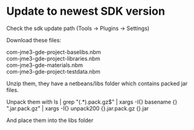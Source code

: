 Update to newest SDK version
============================

Check the sdk update path (Tools -> Plugins -> Settings)

Download these files:	

com-jme3-gde-project-baselibs.nbm	 
com-jme3-gde-project-libraries.nbm	 
com-jme3-gde-materials.nbm	 
com-jme3-gde-project-testdata.nbm

Unzip them, they have a netbeans/libs folder which contains packed jar files.

Unpack them with 
  ls | grep "\(.*\)\.pack.gz$" | xargs -I{} basename {} ".jar.pack.gz" | xargs -I{} unpack200 {}.jar.pack.gz {}.jar

And place them into the libs folder
